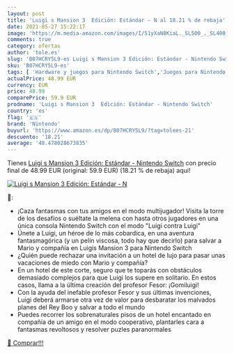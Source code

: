 ```yaml
---
layout: post
title: 'Luigi s Mansion 3  Edición: Estándar - N al 18.21 % de rebaja'
date: 2021-05-27 15:22:17
image: 'https://m.media-amazon.com/images/I/51yXaN8KiaL._SL500_._SL400_.jpg'
comments: true
category: ofertas
author: 'tole.es'
slug: 'B07HCRY5L9-es Luigi s Mansion 3 Edición: Estándar - Nintendo Switch'
sku: 'B07HCRY5L9-es'
tags: [ 'Hardware y juegos para Nintendo Switch','Juegos para Nintendo Switch','Videojuegos','nintendo', ]
actualPrice: 48.99 EUR
currency: EUR
price: 48.99
comparePrice: 59.9 EUR
prodname: 'Luigi s Mansion 3  Edición: Estándar - Nintendo Switch'
country: 'es'
flag: '🇪🇸'
brand: 'Nintendo'
buyurl: 'https://www.amazon.es/dp/B07HCRY5L9/?tag=tolees-21'
descuento: '18.21'
average: '48.478028673835'
---
```


Tienes [Luigi s Mansion 3  Edición: Estándar - Nintendo Switch](https://www.amazon.es/dp/B07HCRY5L9/?tag=tolees-21) con precio final de  48.99 EUR (original: 59.9 EUR) (18.21 %  de rebaja) aqui!

[![Luigi s Mansion 3  Edición: Estándar - N](https://m.media-amazon.com/images/I/51yXaN8KiaL._SL500_._SL400_.jpg)](https://www.amazon.es/dp/B07HCRY5L9/?tag=tolees-21)

🔎:

- ¡Caza fantasmas con tus amigos en el modo multijugador! Visita la torre de los desafíos o suéltate la melena con hasta otros jugadores en una única consola Nintendo Switch con el modo "Luigi contra Luigi"
- Únete a Luigi, un héroe de lo más cobardica, en una aventura fantasmagórica (y un pelín viscosa, todo hay que decirlo) para salvar a Mario y compañía en Luigis Mansion 3 para Nintendo Switch
- ¿Quién puede rechazar una invitación a un hotel de lujo para pasar unas vacaciones de miedo con Mario y compañía?
- En un hotel de este corte, seguro que te toparás con obstáculos demasiado complejos para que Luigi los supere en solitario. En estos casos, llama a la última creación del profesor Fesor: ¡Gomiluigi!
- Con la ayuda del inefable profesor Fesor y sus últimas invenciones, Luigi deberá armarse otra vez de valor para desbaratar los malvados planes del Rey Boo y salvar a todo el mundo
- Puedes recorrer los sobrenaturales pisos de un hotel encantado en compañía de un amigo en el modo cooperativo, plantarles cara a fantasmas revoltosos y resolver puzles paranormales

[🛒 Comprar!!!](https://www.amazon.es/dp/B07HCRY5L9/?tag=tolees-21)
